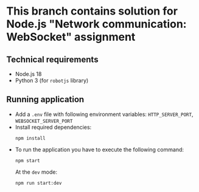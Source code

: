 # This branch contains solution for Node.js "Network communication: WebSocket" assignment

## Technical requirements
- Node.js 18
- Python 3 (for `robotjs` library)

## Running application
- Add a `.env` file with following environment variables: `HTTP_SERVER_PORT`, `WEBSOCKET_SERVER_PORT`
- Install required dependencies:
  ```
  npm install
  ```
- To run the application you have to execute the following command:
  ```
  npm start
  ```
  At the `dev` mode:
  ```
  npm run start:dev
  ```
